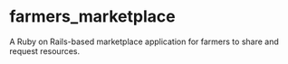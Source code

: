 # farmers_marketplace
A Ruby on Rails-based marketplace application for farmers to share and request resources.
